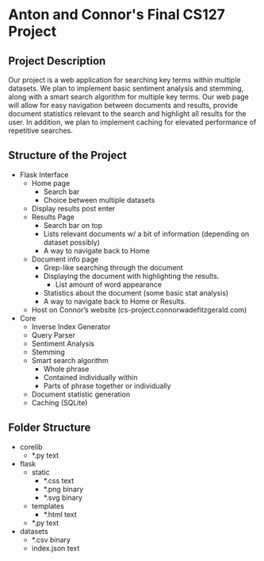 # Anton and Connor's Final CS127 Project

## Project Description

Our project is a web application for searching key terms within multiple datasets. We plan to implement basic sentiment analysis and stemming, along with a smart search algorithm for multiple key terms. Our web page will allow for easy navigation between documents and results, provide document statistics relevant to the search and highlight all results for the user. In addition, we plan to implement caching for elevated performance of repetitive searches.

## Structure of the Project

 - Flask Interface
   - Home page
     - Search bar
     - Choice between multiple datasets
   - Display results post enter
   - Results Page
     - Search bar on top
     - Lists relevant documents w/ a bit of information (depending on dataset possibly)
     - A way to navigate back to Home
   - Document info page
     - Grep-like searching through the document
     - Displaying the document with highlighting the results.
       - List amount of word appearance
     - Statistics about the document (some basic stat analysis)
     - A way to navigate back to Home or Results.
   - Host on Connor’s website (cs-project.connorwadefitzgerald.com)
 - Core
   - Inverse Index Generator
   - Query Parser
   - Sentiment Analysis
   - Stemming
   - Smart search algorithm
     - Whole phrase
     - Contained individually within
     - Parts of phrase together or individually
   - Document statistic generation
   - Caching (SQLite)

## Folder Structure

 - corelib
   - \*.py text
 - flask
   - static
     - \*.css text
     - \*.png binary
     - \*.svg binary
   - templates
     - \*.html text
   - \*.py text
 - datasets
   - \*.csv binary
   - index.json text

